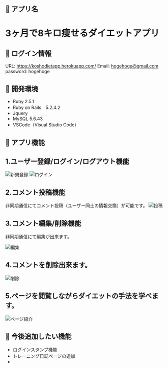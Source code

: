 ## 📗 アプリ名
3ヶ月で8キロ痩せるダイエットアプリ
====

## 📗 ログイン情報
URL: https://koshodietapp.herokuapp.com/
Email: hogehoge@gmail.com
password: hogehoge

## 📗 開発環境
- Ruby 2.5.1
- Ruby on Rails　5.2.4.2
- Jquery 
- MySQL 5.6.43
- VSCode（Visual Studio Code）

## 📗 アプリ機能
## 1.ユーザー登録/ログイン/ログアウト機能
![新規登録](https://i.imgur.com/GO3sAon.png "singin")
![ログイン](https://i.imgur.com/5Cvy5Hu.png "login")

## 2.コメント投稿機能
非同期通信にてコメント投稿（ユーザー同士の情報交換）が可能です。
![投稿](https://user-images.githubusercontent.com/58423182/79852725-019ba500-8402-11ea-885c-f65a7511d5e3.gif)

## 3.コメント編集/削除機能
非同期通信にて編集が出来ます。

![編集](https://user-images.githubusercontent.com/58423182/79852778-1710cf00-8402-11ea-9be6-5b0b688947c7.gif)

## 4.コメントを削除出来ます。
![削除](https://user-images.githubusercontent.com/58423182/79852822-26901800-8402-11ea-8640-f10703ef56c3.gif)

## 5.ページを閲覧しながらダイエットの手法を学べます。

![ページ紹介](https://user-images.githubusercontent.com/58423182/79851182-ed56a880-83ff-11ea-85fe-81e72e77de81.gif)

## 📗 今後追加したい機能
- ログインスタンプ機能
- トレーニング日誌ページの追加
- 